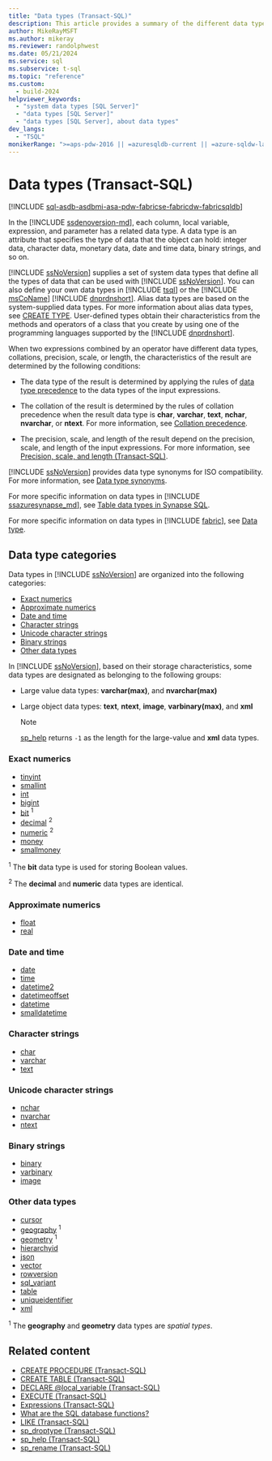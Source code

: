 ```yaml
---
title: "Data types (Transact-SQL)"
description: This article provides a summary of the different data types available in the SQL Server Database Engine.
author: MikeRayMSFT
ms.author: mikeray
ms.reviewer: randolphwest
ms.date: 05/21/2024
ms.service: sql
ms.subservice: t-sql
ms.topic: "reference"
ms.custom:
  - build-2024
helpviewer_keywords:
  - "system data types [SQL Server]"
  - "data types [SQL Server]"
  - "data types [SQL Server], about data types"
dev_langs:
  - "TSQL"
monikerRange: ">=aps-pdw-2016 || =azuresqldb-current || =azure-sqldw-latest || >=sql-server-2016 || >=sql-server-linux-2017 || =azuresqldb-mi-current || =fabric"
---
```

# Data types (Transact-SQL)

[!INCLUDE [sql-asdb-asdbmi-asa-pdw-fabricse-fabricdw-fabricsqldb](../../includes/applies-to-version/sql-asdb-asdbmi-asa-pdw-fabricse-fabricdw-fabricsqldb.md)]

In the [!INCLUDE [ssdenoversion-md](../../includes/ssdenoversion-md.md)], each column, local variable, expression, and parameter has a related data type. A data type is an attribute that specifies the type of data that the object can hold: integer data, character data, monetary data, date and time data, binary strings, and so on.

[!INCLUDE [ssNoVersion](../../includes/ssnoversion-md.md)] supplies a set of system data types that define all the types of data that can be used with [!INCLUDE [ssNoVersion](../../includes/ssnoversion-md.md)]. You can also define your own data types in [!INCLUDE [tsql](../../includes/tsql-md.md)] or the [!INCLUDE [msCoName](../../includes/msconame-md.md)] [!INCLUDE [dnprdnshort](../../includes/dnprdnshort-md.md)]. Alias data types are based on the system-supplied data types. For more information about alias data types, see [CREATE TYPE](../statements/create-type-transact-sql.md). User-defined types obtain their characteristics from the methods and operators of a class that you create by using one of the programming languages supported by the [!INCLUDE [dnprdnshort](../../includes/dnprdnshort-md.md)].

When two expressions combined by an operator have different data types, collations, precision, scale, or length, the characteristics of the result are determined by the following conditions:

- The data type of the result is determined by applying the rules of [data type precedence](data-type-precedence-transact-sql.md) to the data types of the input expressions.

- The collation of the result is determined by the rules of collation precedence when the result data type is **char**, **varchar**, **text**, **nchar**, **nvarchar**, or **ntext**. For more information, see [Collation precedence](../statements/collation-precedence-transact-sql.md).

- The precision, scale, and length of the result depend on the precision, scale, and length of the input expressions. For more information, see [Precision, scale, and length (Transact-SQL)](precision-scale-and-length-transact-sql.md).

[!INCLUDE [ssNoVersion](../../includes/ssnoversion-md.md)] provides data type synonyms for ISO compatibility. For more information, see [Data type synonyms](data-type-synonyms-transact-sql.md).

For more specific information on data types in [!INCLUDE [ssazuresynapse_md](../../includes/ssazuresynapse-md.md)], see [Table data types in Synapse SQL](/azure/synapse-analytics/sql/develop-tables-data-types).

For more specific information on data types in [!INCLUDE [fabric](../../includes/fabric.md)], see [Data type](../statements/create-table-azure-sql-data-warehouse.md?view=fabric&preserve-view=true#DataTypesFabric).

## Data type categories

Data types in [!INCLUDE [ssNoVersion](../../includes/ssnoversion-md.md)] are organized into the following categories:

- [Exact numerics](#exact-numerics)
- [Approximate numerics](#approximate-numerics)
- [Date and time](#date-and-time)
- [Character strings](#character-strings)
- [Unicode character strings](#unicode-character-strings)
- [Binary strings](#binary-strings)
- [Other data types](#other-data-types)

In [!INCLUDE [ssNoVersion](../../includes/ssnoversion-md.md)], based on their storage characteristics, some data types are designated as belonging to the following groups:

- Large value data types: **varchar(max)**, and **nvarchar(max)**
- Large object data types: **text**, **ntext**, **image**, **varbinary(max)**, and **xml**

  > [!NOTE]  
  > [sp_help](../../relational-databases/system-stored-procedures/sp-help-transact-sql.md) returns `-1` as the length for the large-value and **xml** data types.

### Exact numerics

- [tinyint](int-bigint-smallint-and-tinyint-transact-sql.md)
- [smallint](int-bigint-smallint-and-tinyint-transact-sql.md)
- [int](int-bigint-smallint-and-tinyint-transact-sql.md)
- [bigint](int-bigint-smallint-and-tinyint-transact-sql.md)
- [bit](bit-transact-sql.md) <sup>1</sup>
- [decimal](decimal-and-numeric-transact-sql.md) <sup>2</sup>
- [numeric](decimal-and-numeric-transact-sql.md) <sup>2</sup>
- [money](money-and-smallmoney-transact-sql.md)
- [smallmoney](money-and-smallmoney-transact-sql.md)

<sup>1</sup> The **bit** data type is used for storing Boolean values.

<sup>2</sup> The **decimal** and **numeric** data types are identical.

### Approximate numerics

- [float](float-and-real-transact-sql.md)
- [real](float-and-real-transact-sql.md)

### Date and time

- [date](date-transact-sql.md)
- [time](time-transact-sql.md)
- [datetime2](datetime2-transact-sql.md)
- [datetimeoffset](datetimeoffset-transact-sql.md)
- [datetime](datetime-transact-sql.md)
- [smalldatetime](smalldatetime-transact-sql.md)

### Character strings

- [char](char-and-varchar-transact-sql.md)
- [varchar](char-and-varchar-transact-sql.md)
- [text](ntext-text-and-image-transact-sql.md)

### Unicode character strings

- [nchar](nchar-and-nvarchar-transact-sql.md)
- [nvarchar](nchar-and-nvarchar-transact-sql.md)
- [ntext](ntext-text-and-image-transact-sql.md)

### Binary strings

- [binary](binary-and-varbinary-transact-sql.md)
- [varbinary](binary-and-varbinary-transact-sql.md)
- [image](ntext-text-and-image-transact-sql.md)

### Other data types

- [cursor](cursor-transact-sql.md)
- [geography](../spatial-geography/spatial-types-geography.md) <sup>1</sup>
- [geometry](../spatial-geometry/spatial-types-geometry-transact-sql.md) <sup>1</sup>
- [hierarchyid](hierarchyid-data-type-method-reference.md)
- [json](json-data-type.md)
- [vector](vector-data-type.md)
- [rowversion](rowversion-transact-sql.md)
- [sql_variant](sql-variant-transact-sql.md)
- [table](table-transact-sql.md)
- [uniqueidentifier](uniqueidentifier-transact-sql.md)
- [xml](../xml/xml-transact-sql.md)

<sup>1</sup> The **geography** and **geometry** data types are *spatial types*.

## Related content

- [CREATE PROCEDURE (Transact-SQL)](../statements/create-procedure-transact-sql.md)
- [CREATE TABLE (Transact-SQL)](../statements/create-table-transact-sql.md)
- [DECLARE @local_variable (Transact-SQL)](../language-elements/declare-local-variable-transact-sql.md)
- [EXECUTE (Transact-SQL)](../language-elements/execute-transact-sql.md)
- [Expressions (Transact-SQL)](../language-elements/expressions-transact-sql.md)
- [What are the SQL database functions?](../functions/functions.md)
- [LIKE (Transact-SQL)](../language-elements/like-transact-sql.md)
- [sp_droptype (Transact-SQL)](../../relational-databases/system-stored-procedures/sp-droptype-transact-sql.md)
- [sp_help (Transact-SQL)](../../relational-databases/system-stored-procedures/sp-help-transact-sql.md)
- [sp_rename (Transact-SQL)](../../relational-databases/system-stored-procedures/sp-rename-transact-sql.md)
